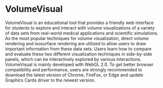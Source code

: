 # VolumeVisual
VolumeVisual is an educational tool that provides a friendly web interface for students to explore and interact with volume visualizations of a variety of data sets from real-world medical applications and scientific simulations. As the most popular techniques for volume visualization, direct volume rendering and isosurface rendering are utilized to allow users to draw important information from these data sets. Users learn how to compare and evaluate these two different visualization techniques in side-by-side panels, which can be interactively explored by various interactions.
VolumeVisual is mainly developed with WebGL 2.0. To get better browser compatibility and performance, users are strongly recommended to download the latest version of Chrome, FireFox, or Edge and update Graphics Cards driver to the newest version.

